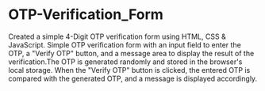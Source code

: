 # OTP-Verification_Form
Created a simple 4-Digit OTP verification form using HTML, CSS &amp; JavaScript. Simple OTP verification form with an input field to enter the OTP, a "Verify OTP" button, and a message area to display the result of the verification.The OTP is generated randomly and stored in the browser's local storage. When the "Verify OTP" button is clicked, the entered OTP is compared with the generated OTP, and a message is displayed accordingly. 
